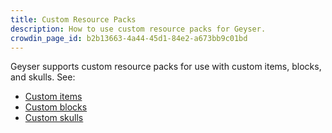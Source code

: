 ```yaml
---
title: Custom Resource Packs
description: How to use custom resource packs for Geyser.
crowdin_page_id: b2b13663-4a44-45d1-84e2-a673bb9c01bd
---
```


Geyser supports custom resource packs for use with custom items, blocks, and skulls. See:
- [Custom items](/wiki/geyser/custom-items)
- [Custom blocks](/wiki/geyser/custom-blocks)
- [Custom skulls](/wiki/geyser/custom-skulls)
